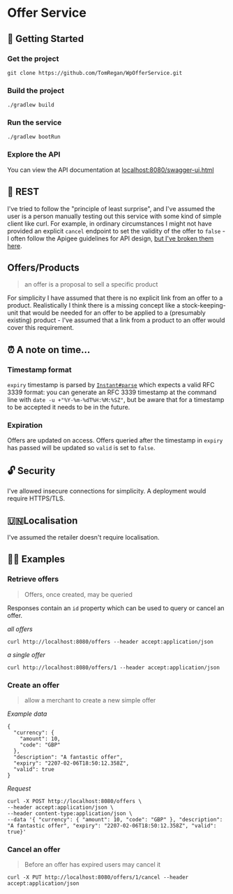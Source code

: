 # Offer Service

## 🧭 Getting Started

### Get the project

`git clone https://github.com/TomRegan/WpOfferService.git`

### Build the project

`./gradlew build`

### Run the service

`./gradlew bootRun`

### Explore the API

You can view the API documentation at [localhost:8080/swagger-ui.html]([http://localhost:8080/swagger-ui.html])

## 🛌 REST

I've tried to follow the "principle of least surprise", and I've assumed the user is a person manually testing out this
service with some kind of simple client like curl. For example, in ordinary circumstances I might not have provided an explicit
`cancel` endpoint to set the validity of the offer to `false` - I often follow the Apigee guidelines for API design,
[but I've broken them here](https://apigee.com/about/blog/technology/restful-api-design-nouns-are-good-verbs-are-bad).

## Offers/Products

> an offer is a proposal to sell a specific product

For simplicity I have assumed that there is no explicit link from an offer to a product. Realistically I think there
is a missing concept like a stock-keeping-unit that would be needed for an offer to be applied to a (presumably
existing) product - I've assumed that a link from a product to an offer would cover this requirement.

## ⏰ A note on time...

### Timestamp format

`expiry` timestamp is parsed by [`Instant#parse`](https://docs.oracle.com/javase/8/docs/api/java/time/Instant.html#parse-java.lang.CharSequence-)
 which expects a valid RFC 3339 format: you can generate an RFC
 3339 timestamp at the command line with `date -u +"%Y-%m-%dT%H:%M:%SZ"`, but be aware that for a timestamp to be
 accepted it needs to be in the future.

### Expiration

Offers are updated on access. Offers queried after the timestamp in `expiry` has passed will be updated so `valid` is
set to `false`.

## 🔓 Security

I've allowed insecure connections for simplicity. A deployment would require HTTPS/TLS.

## 🇺🇳Localisation

I've assumed the retailer doesn't require localisation.

## 🏃‍♀ Examples

### Retrieve offers

> Offers, once created, may be queried

Responses contain an `id` property which can be used to query or cancel an offer.

*all offers*

```
curl http://localhost:8080/offers --header accept:application/json
```

*a single offer*

```
curl http://localhost:8080/offers/1 --header accept:application/json
```

### Create an offer

> allow a merchant to create a new simple offer

*Example data*

```
{
  "currency": {
    "amount": 10,
    "code": "GBP"
  },
  "description": "A fantastic offer",
  "expiry": "2207-02-06T18:50:12.358Z",
  "valid": true
}
```

*Request*

```
curl -X POST http://localhost:8080/offers \
--header accept:application/json \
--header content-type:application/json \
--data '{ "currency": { "amount": 10, "code": "GBP" }, "description": "A fantastic offer", "expiry": "2207-02-06T18:50:12.358Z", "valid": true}'
```

### Cancel an offer

> Before an offer has expired users may cancel it

```
curl -X PUT http://localhost:8080/offers/1/cancel --header accept:application/json
```
